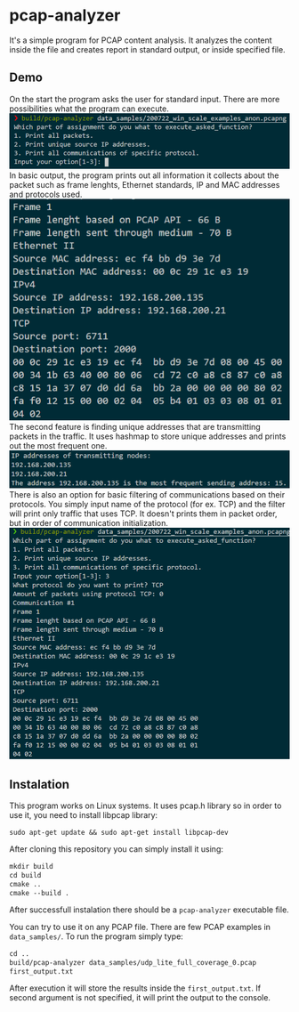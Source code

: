 # pcap-analyzer
It's a simple program for PCAP content analysis. It analyzes the content inside the file and creates report in standard output, or inside specified file.   

## Demo
On the start the program asks the user for standard input. There are more possibilities what the program can execute. 
![Program asking for input on the start](imgs/1.PNG)
In basic output, the program prints out all information it collects about the packet such as frame lenghts, Ethernet standards, IP and MAC addresses and protocols used.  
![Sample of the output by the program](imgs/2.PNG)
The second feature is finding unique addresses that are transmitting packets in the traffic. It uses hashmap to store unique addresses and prints out the most frequent one. 
![Unique addresses](imgs/3.PNG)
There is also an option for basic filtering of communications based on their protocols. You simply input name of the protocol (for ex. TCP) and the filter will print only traffic that uses TCP. It doesn't prints them in packet order, but in order of communication initialization.  
![Filtering and tracking the communication in PCAP file](imgs/4.PNG)

## Instalation
This program works on Linux systems. It uses pcap.h library so in order to use it, you need to install libpcap library:
```
sudo apt-get update && sudo apt-get install libpcap-dev
```
After cloning this repository you can simply install it using:
```
mkdir build 
cd build
cmake ..
cmake --build .
```
After successfull instalation there should be a `pcap-analyzer` executable file. 

You can try to use it on any PCAP file. There are few PCAP examples in `data_samples/`. To run the program simply type:
```
cd ..
build/pcap-analyzer data_samples/udp_lite_full_coverage_0.pcap first_output.txt
``` 
After execution it will store the results inside the `first_output.txt`. If second argument is not specified, it will print the output to the console.
